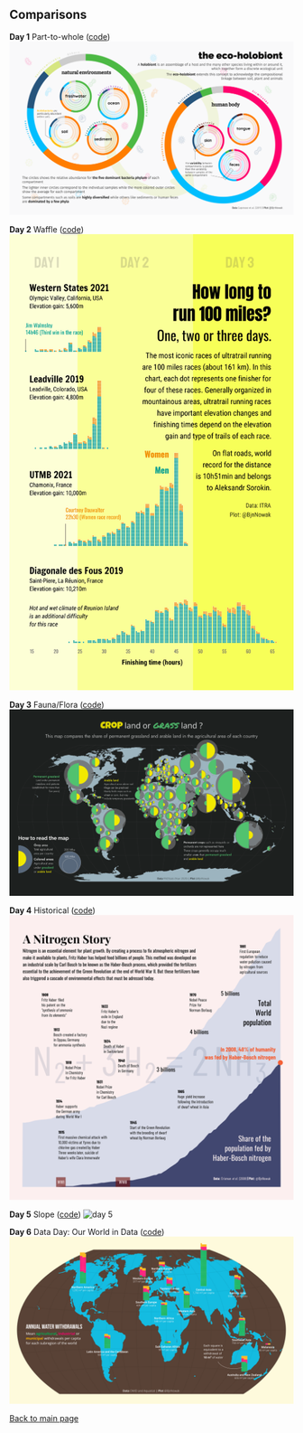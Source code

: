## Comparisons

**Day 1** Part-to-whole ([code](https://github.com/BjnNowak/TidyTuesday/blob/main/SC_Microbiome.R))
![day 1](fig/day1.png)

**Day 2** Waffle ([code](https://github.com/BjnNowak/TidyTuesday/blob/main/SC_Ultra_Distribution.R))
![day 2](fig/day2.png)

**Day 3** Fauna/Flora ([code](https://github.com/BjnNowak/TidyTuesday/blob/main/SC_Arableland.R))
![day 3](fig/day3.png)

**Day 4** Historical ([code](https://github.com/BjnNowak/TidyTuesday/blob/main/SC_Haber.R))
![day 4](fig/day4.png)

**Day 5** Slope ([code](https://github.com/BjnNowak/TidyTuesday/blob/main/SC_farm_size.R))
![day 5](fig/day5.png)

**Day 6** Data Day: Our World in Data ([code](https://github.com/BjnNowak/TidyTuesday/blob/main/SC_irrigation.R))
![day 6](fig/day6.png)


[Back to main page](https://bjnnowak.github.io/30DayChartChallenge/)
